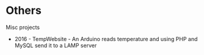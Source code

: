 # Others
Misc projects

- 2016 - TempWebsite - An Arduino reads temperature and using PHP and MySQL send it to a LAMP server
